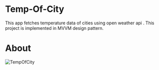 # Temp-Of-City

This app fetches temperature data of cities using open weather api . This project is implemented in MVVM design pattern.

# **__About__**
![TempOfCity](https://user-images.githubusercontent.com/59824683/84683805-98479680-af59-11ea-8d5c-3c85a41ce1ca.gif)
